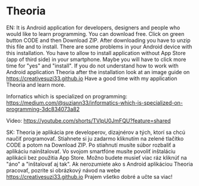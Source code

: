 # Theoria
EN:
It is Android application for developers, designers and people who would like to learn programming.
You can download free. Click on green button CODE and then Download ZIP. 
After downloading you have to unzip this file and to install. 
There are some problems in your Android device with this installation. 
You have to allow to install application without App Store (app of third side) in your smartphone.
Maybe you will have to click more time for "yes" and "install".
If you do not understand how to work with Android application Theoria after the installation
look at an image guide on https://creativesuzi33.github.io
Have a good time with my application Theoria and learn more.

Infornatics which is specialized on programming: https://medium.com/@suziann33/informatics-which-is-specialized-on-programming-3dc834073a82

Video: https://youtube.com/shorts/TVlpU0JmFQU?feature=shared

SK:
Theoria je aplikácia pre developerov, dizajnérov a tých, ktorí sa chcú naučiť programovať.
Stiahnete si ju zadarmo kliknutím na zelené tlačítko CODE a potom na Download ZIP.
Po stiahnutí musíte súbor rozbaliť a aplikáciu nainštalovať.
Vo svojom smartfóne musíte povoliť inštaláciu aplikácii bez použitia App Store.
Možno budete musieť viac ráz kliknúť na "áno" a "inštalovať aj tak".
Ak nerozumiete ako s Android aplikáciou Theoria pracovať,
pozrite si obrázkový návod na webe https://creativesuzi33.github.io 
Prajem všetko dobré a učte sa viac!
